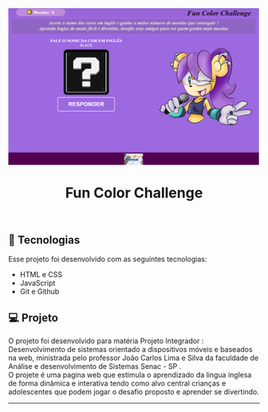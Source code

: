 <img align="center" alt=banner-principal src="/img/banner-principal.png">
<h1 align="center"> Fun Color Challenge </h1>



<br>

## 🚀 Tecnologias

Esse projeto foi desenvolvido com as seguintes tecnologias:

- HTML e CSS
- JavaScript
- Git e Github

## 💻 Projeto

O projeto foi desenvolvido para matéria Projeto Integrador : Desenvolvimento de sistemas orientado a dispositivos móveis e baseados na web, ministrada pelo professor João Carlos Lima e Silva da faculdade de Análise e desenvolvimento de Sistemas Senac - SP . <br>
O projete é uma pagina web que estimula o aprendizado da lingua inglesa de forma dinâmica e interativa tendo como alvo central crianças e adolescentes que podem jogar o desafio proposto e aprender se divertindo. 




---